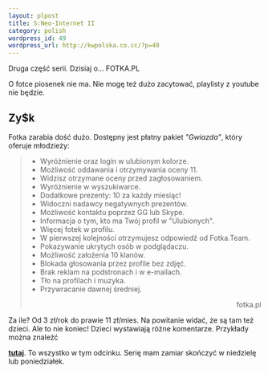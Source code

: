 ```yaml
--- 
layout: plpost
title: S:Neo-Internet II
category: polish
wordpress_id: 49
wordpress_url: http://kwpolska.co.cc/?p=49
---
```

Druga część serii. Dzisiaj o... FOTKA.PL

O fotce piosenek nie ma. Nie mogę też dużo zacytować, playlisty z youtube nie będzie. 

## Zy$k
Fotka zarabia dość dużo. Dostępny jest płatny pakiet *"Gwiazda"*, który oferuje młodzieży: 
> *   Wyróżnienie oraz login w ulubionym kolorze.
> *   Możliwość oddawania i otrzymywania oceny 11.
> *   Widzisz otrzymane oceny przed zagłosowaniem.
> *   Wyróżnienie w wyszukiwarce.
> *   Dodatkowe prezenty: 10 za każdy miesiąc!
> *   Widoczni nadawcy negatywnych prezentów.
> *   Możliwość kontaktu poprzez GG lub Skype.
> *   Informacja o tym, kto ma Twój profil w "Ulubionych".
> *   Więcej fotek w profilu.
> *   W pierwszej kolejności otrzymujesz odpowiedź od Fotka.Team.
> *   Pokazywanie ukrytych osób w podglądaczu.
> *   Możliwość założenia 10 klanów.
> *   Blokada głosowania przez profile bez zdjęć.
> *   Brak reklam na podstronach i w e-mailach.
> *   Tło na profilach i muzyka.
> *   Przywracanie dawnej średniej.
> 
> <p style="text-align:right;">
>   fotka.pl
> </p>
Za ile? Od 3 zł/rok do prawie 11 zł/mies. Na powitanie widać, że są tam też dzieci. Ale to nie koniec! Dzieci wystawiają różne komentarze. Przykłady można znaleźć 

**[tutaj][1]**. To wszystko w tym odcinku. Serię mam zamiar skończyć w niedzielę lub poniedziałek.

 [1]: http://nonsensopedia.wikia.com/wiki/Fotka.pl
